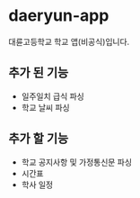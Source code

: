 # daeryun-app
대륜고등학교 학교 앱(비공식)입니다.

## 추가 된 기능
 - 일주일치 급식 파싱
 - 학교 날씨 파싱

## 추가 할 기능
 - 학교 공지사항 및 가정통신문 파싱
 - 시간표
 - 학사 일정
